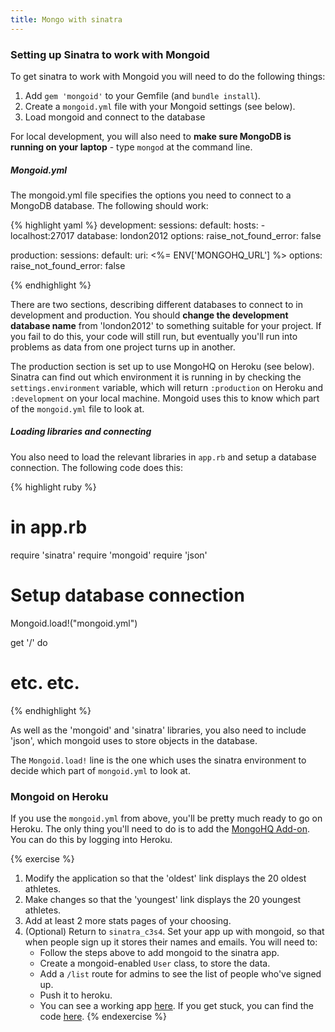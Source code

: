 ```yaml
---
title: Mongo with sinatra
---
```


### Setting up Sinatra to work with Mongoid

To get sinatra to work with Mongoid you will need to do the following things:

1. Add `gem 'mongoid'` to your Gemfile (and `bundle install`).
2. Create a `mongoid.yml` file with your Mongoid settings (see below).
3. Load mongoid and connect to the database

For local development, you will also need to **make sure MongoDB is running on your laptop** - type `mongod` at the command line.

##### Mongoid.yml

The mongoid.yml file specifies the options you need to connect to a MongoDB database. The following should work:

{% highlight yaml %}
development:
  sessions:
    default:
      hosts:
        - localhost:27017
      database: london2012
  options:
    raise_not_found_error: false

production:
  sessions:
    default:
      uri: <%= ENV['MONGOHQ_URL'] %>
  options:
    raise_not_found_error: false

{% endhighlight %}

There are two sections, describing different databases to connect to in development and production. You should **change the development database name** from 'london2012' to something suitable for your project. If you fail to do this, your code will still run, but eventually you'll run into problems as data from one project turns up in another.

The production section is set up to use MongoHQ on Heroku (see below). Sinatra can find out which environment it is running in by checking the `settings.environment` variable, which will return `:production` on Heroku and `:development` on your local machine. Mongoid uses this to know which part of the `mongoid.yml` file to look at.

##### Loading libraries and connecting

You also need to load the relevant libraries in `app.rb` and setup a database connection. The following code does this:

{% highlight ruby %}
# in app.rb
require 'sinatra'
require 'mongoid'
require 'json'

# Setup database connection
Mongoid.load!("mongoid.yml")

get '/' do
# etc. etc.
{% endhighlight %}

As well as the 'mongoid' and 'sinatra' libraries, you also need to include 'json', which mongoid uses to store objects in the database.

The `Mongoid.load!` line is the one which uses the sinatra environment to decide which part of `mongoid.yml` to look at.

### Mongoid on Heroku

If you use the `mongoid.yml` from above, you'll be pretty much ready to go on Heroku. The only thing you'll need to do is to add the [MongoHQ Add-on](https://devcenter.heroku.com/articles/mongohq). You can do this by logging into Heroku.

{% exercise %}
1. Modify the application so that the 'oldest' link displays the 20 oldest athletes.
2. Make changes so that the 'youngest' link displays the 20 youngest athletes.
3. Add at least 2 more stats pages of your choosing.
4. (Optional) Return to `sinatra_c3s4`. Set your app up with mongoid, so that when people sign up it stores their names and emails. You will need to:
    * Follow the steps above to add mongoid to the sinatra app.
    * Create a mongoid-enabled `User` class, to store the data.
    * Add a `/list` route for admins to see the list of people who've signed up.
    * Push it to heroku.
    * You can see a working app [here](http://aqueous-earth-3131.herokuapp.com/). If you get stuck, you can find the code [here](https://github.com/code61/mongo1/tree/solution).
{% endexercise %}